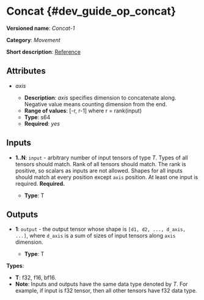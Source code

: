 # Concat {#dev_guide_op_concat}

**Versioned name**: *Concat-1*

**Category**: *Movement*

**Short description**: [Reference](http://caffe.berkeleyvision.org/tutorial/layers/concat.html)

## Attributes

* *axis*

  * **Description**: *axis* specifies dimension to concatenate along. Negative
    value means counting dimension from the end.
  * **Range of values**: [-r, r-1] where r = rank(input)
  * **Type**: s64
  * **Required**: *yes*

## Inputs

* **1..N**: ``input`` - arbitrary number of input tensors of type *T*. Types of
  all tensors should match. Rank of all tensors should match. The rank is
  positive, so scalars as inputs are not allowed. Shapes for all inputs should
  match at every position except ``axis`` position. At least one input is
  required. **Required.**

  * **Type**: T

## Outputs

* **1**: ``output`` - the output tensor whose shape is
  ``[d1, d2, ..., d_axis, ...]``, where ``d_axis`` is a sum of sizes of input
  tensors along ``axis`` dimension.

  * **Type**: T

**Types**:

* **T**: f32, f16, bf16.
* **Note**: Inputs and outputs have the same data type denoted by *T*. For
  example, if input is f32 tensor, then all other tensors have f32 data type.
